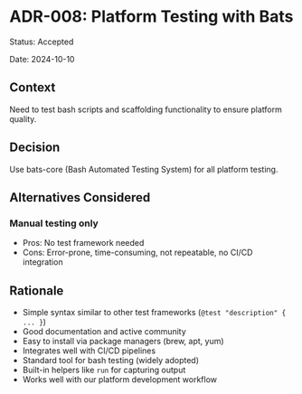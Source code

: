 # ADR-008: Platform Testing with Bats

Status: Accepted

Date: 2024-10-10

## Context

Need to test bash scripts and scaffolding functionality to ensure platform quality.

## Decision

Use bats-core (Bash Automated Testing System) for all platform testing.

## Alternatives Considered

### Manual testing only

- Pros: No test framework needed
- Cons: Error-prone, time-consuming, not repeatable, no CI/CD integration

## Rationale

- Simple syntax similar to other test frameworks (`@test "description" { ... }`)
- Good documentation and active community
- Easy to install via package managers (brew, apt, yum)
- Integrates well with CI/CD pipelines
- Standard tool for bash testing (widely adopted)
- Built-in helpers like `run` for capturing output
- Works well with our platform development workflow
